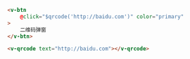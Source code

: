 ```html
<v-btn
    @click="$qrcode('http://baidu.com')" color="primary"
>
    二维码弹窗
</v-btn>
```

```html
<v-qrcode text="http://baidu.com"></v-qrcode>
```
